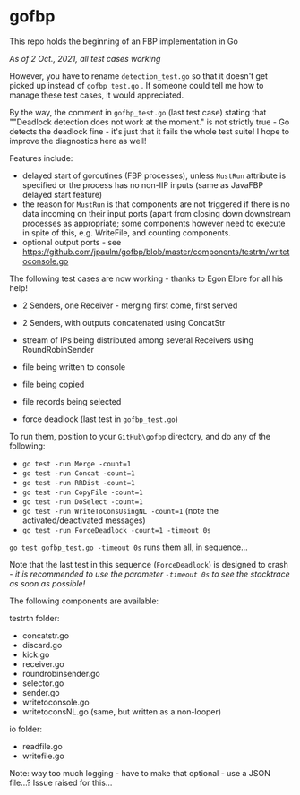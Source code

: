 # gofbp 

This repo holds the beginning of an FBP implementation in Go

*As of 2 Oct., 2021, all test cases working*

However, you have to rename `detection_test.go` so that it doesn't get picked up instead of `gofbp_test.go` .  If someone could tell me how to manage these test cases, it would appreciated.   

By the way, the comment in `gofbp_test.go` (last test case) stating that ""Deadlock detection does not work at the moment." is not strictly true - Go detects the deadlock fine - it's just that it fails the whole test suite!  I hope to improve the diagnostics here as well!

Features include:

- delayed start of goroutines (FBP processes), unless `MustRun` attribute is specified or the process has no non-IIP inputs (same as JavaFBP delayed start feature) 
- the reason for `MustRun` is that components are not triggered if there is no data incoming on their input ports (apart from closing down downstream processes as appropriate;  some components however need to execute in spite of this, e.g. WriteFile, and counting components.
- optional output ports - see https://github.com/jpaulm/gofbp/blob/master/components/testrtn/writetoconsole.go


The following test cases are now working - thanks to Egon Elbre for all his help!

- 2 Senders, one Receiver - merging first come, first served

- 2 Senders, with outputs concatenated using ConcatStr

- stream of IPs being distributed among several Receivers using RoundRobinSender 

- file being written to console  

- file being copied             

- file records being selected    

- force deadlock (last test in `gofbp_test.go`)
 

To run them, position to your `GitHub\gofbp` directory, and do any of the following:

- `go test -run Merge -count=1`
- `go test -run Concat -count=1`
- `go test -run RRDist -count=1`
- `go test -run CopyFile -count=1`
- `go test -run DoSelect -count=1`
- `go test -run WriteToConsUsingNL -count=1`  (note the activated/deactivated messages)
- `go test -run ForceDeadlock -count=1 -timeout 0s` 

`go test gofbp_test.go -timeout 0s` runs them all, in sequence...

Note that the last test in this sequence (`ForceDeadlock`) is designed to crash - _it is recommended to use the parameter `-timeout 0s` to see the stacktrace as soon as possible!_

The following components are available:

testrtn folder:
- concatstr.go
- discard.go
- kick.go
- receiver.go
- roundrobinsender.go
- selector.go
- sender.go
- writetoconsole.go 
- writetoconsNL.go   (same, but written as a non-looper)

io folder:
- readfile.go
- writefile.go

Note: way too much logging - have to make that optional - use a JSON file...?  Issue raised for this...
